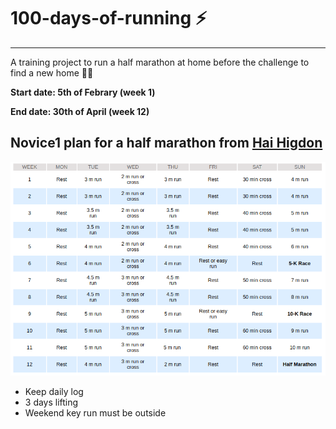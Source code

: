 # 100-days-of-running :zap:
---
A training project to run a half marathon at home before the challenge to find a new home :pray::punch:

**Start date: 5th of Febrary (week 1)** 

**End date: 30th of April (week 12)**

## Novice1 plan for a half marathon from [Hai Higdon](http://www.halhigdon.com/training/51131/Half-Marathon-Novice-1-Training-Program)

![week12 plan](/12weekHalfMarathon.png)

+ Keep daily log 
+ 3 days lifting
+ Weekend key run must be outside
